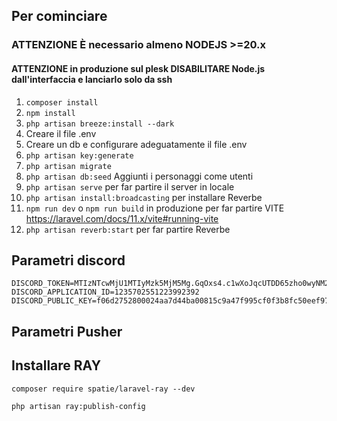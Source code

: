 ## Per cominciare

### **ATTENZIONE** È necessario almeno NODEJS >=20.x
#### **ATTENZIONE** in produzione sul plesk DISABILITARE Node.js dall'interfaccia e lanciarlo solo da ssh

1. ``` composer install ```
2. ``` npm install ```
3. ```php artisan breeze:install --dark```
4. Creare il file .env
5. Creare un db e configurare adeguatamente il file .env
6. ```php artisan key:generate```
7. ```php artisan migrate```
8. ```php artisan db:seed``` Aggiunti i personaggi come utenti
9. ```php artisan serve``` per far partire il server in locale
10. ```php artisan install:broadcasting``` per installare Reverbe
11. ```npm run dev``` o ```npm run build``` in produzione per far partire VITE https://laravel.com/docs/11.x/vite#running-vite
12. ```php artisan reverb:start``` per far partire Reverbe

## Parametri discord
```
DISCORD_TOKEN=MTIzNTcwMjU1MTIyMzk5MjM5Mg.GqOxs4.c1wXoJqcUTDD65zho0wyNM2WmL32Nan9gK_GwA
DISCORD_APPLICATION_ID=1235702551223992392
DISCORD_PUBLIC_KEY=f06d2752800024aa7d44ba00815c9a47f995cf0f3b8fc50eef9767862dffd63d
```
## Parametri Pusher


## Installare RAY

```composer require spatie/laravel-ray --dev```

```php artisan ray:publish-config```
